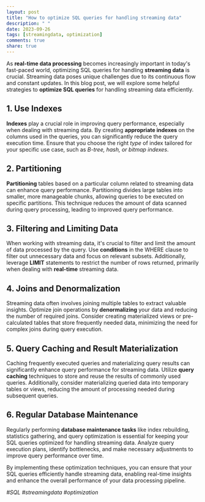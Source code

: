 ```yaml
---
layout: post
title: "How to optimize SQL queries for handling streaming data"
description: " "
date: 2023-09-26
tags: [streamingdata, optimization]
comments: true
share: true
---
```


As **real-time data processing** becomes increasingly important in today's fast-paced world, optimizing SQL queries for handling **streaming data** is crucial. Streaming data poses unique challenges due to its continuous flow and constant updates. In this blog post, we will explore some helpful strategies to **optimize SQL queries** for handling streaming data efficiently.

## 1. Use Indexes ##

**Indexes** play a crucial role in improving query performance, especially when dealing with streaming data. By creating **appropriate indexes** on the columns used in the queries, you can significantly reduce the query execution time. Ensure that you choose the right *type* of index tailored for your specific use case, such as *B-tree, hash, or bitmap indexes*.

## 2. Partitioning ##

**Partitioning** tables based on a particular column related to streaming data can enhance query performance. Partitioning divides large tables into smaller, more manageable chunks, allowing queries to be executed on specific partitions. This technique reduces the amount of data scanned during query processing, leading to improved query performance.

## 3. Filtering and Limiting Data ##
   
When working with streaming data, it's crucial to filter and limit the amount of data processed by the query. Use **conditions** in the WHERE clause to filter out unnecessary data and focus on relevant subsets. Additionally, leverage **LIMIT** statements to restrict the number of rows returned, primarily when dealing with **real-time** streaming data.

## 4. Joins and Denormalization ##

Streaming data often involves joining multiple tables to extract valuable insights. Optimize join operations by **denormalizing** your data and reducing the number of required joins. Consider creating materialized views or pre-calculated tables that store frequently needed data, minimizing the need for complex joins during query execution.

## 5. Query Caching and Result Materialization ##

Caching frequently executed queries and materializing query results can significantly enhance query performance for streaming data. Utilize **query caching** techniques to store and reuse the results of commonly used queries. Additionally, consider materializing queried data into temporary tables or views, reducing the amount of processing needed during subsequent queries.

## 6. Regular Database Maintenance ##

Regularly performing **database maintenance tasks** like index rebuilding, statistics gathering, and query optimization is essential for keeping your SQL queries optimized for handling streaming data. Analyze query execution plans, identify bottlenecks, and make necessary adjustments to improve query performance over time.

By implementing these optimization techniques, you can ensure that your SQL queries efficiently handle streaming data, enabling real-time insights and enhance the overall performance of your data processing pipeline.

*#SQL #streamingdata #optimization*